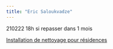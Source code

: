 ```yaml
---
title: "Eric Saloukvadze"
---
```


210222 18h si repasser dans 1 mois

[Installation de nettoyage pour résidences](notes/formation/P_InstallationNettoyageResidences.md)


